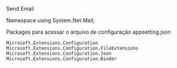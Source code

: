 
Send Email

Namespace
using System.Net.Mail;

Packages para acessar o arquivo de configuração appsetting.json

    Microsoft.Extensions.Configuration
    Microsoft.Extensions.Configuration.FileExtensions
    Microsoft.Extensions.Configuration.Json    
    Microsoft.Extensions.Configuration.Binder


